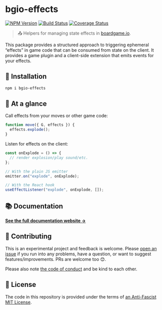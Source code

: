# bgio-effects

[![NPM Version](https://img.shields.io/npm/v/bgio-effects)](https://www.npmjs.com/package/bgio-effects)
[![Build Status](https://github.com/delucis/bgio-effects/workflows/CI/badge.svg)](https://github.com/delucis/bgio-effects/actions?query=workflow%3ACI)
[![Coverage Status](https://coveralls.io/repos/github/delucis/bgio-effects/badge.svg?branch=latest)](https://coveralls.io/github/delucis/bgio-effects?branch=latest)

> 📤 Helpers for managing state effects in [boardgame.io][bgio].

This package provides a structured approach to triggering ephemeral “effects”
in game code that can be consumed from state on the client. It provides a game
plugin and a client-side extension that emits events for your effects.

## 💾 Installation

```sh
npm i bgio-effects
```

## 👀 At a glance

Call effects from your moves or other game code:

```js
function move({ G, effects }) {
  effects.explode();
}
```

Listen for effects on the client:

```js
const onExplode = () => {
  // render explosion/play sound/etc.
};

// With the plain JS emitter
emitter.on("explode", onExplode);

// With the React hook
useEffectListener("explode", onExplode, []);
```

## 📚 Documentation

**[See the full documentation website →][docs]**

## 🙌 Contributing

This is an experimental project and feedback is welcome. Please
[open an issue][bugs] if you run into any problems, have a question, or want
to suggest features/improvements. PRs are welcome too 😊.

Please also note [the code of conduct][coc] and be kind to each other.

## 📄 License

The code in this repository is provided under the terms of
[an Anti-Fascist MIT License][license].

[bgio]: https://boardgame.io/
[docs]: https://delucis.github.io/bgio-effects/
[bugs]: https://github.com/delucis/bgio-effects/issues/new/choose
[coc]: CODE_OF_CONDUCT.md
[license]: LICENSE
